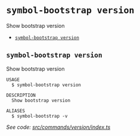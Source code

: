 `symbol-bootstrap version`
==========================

Show bootstrap version

* [`symbol-bootstrap version`](#symbol-bootstrap-version)

## `symbol-bootstrap version`

Show bootstrap version

```
USAGE
  $ symbol-bootstrap version

DESCRIPTION
  Show bootstrap version

ALIASES
  $ symbol-bootstrap -v
```

_See code: [src/commands/version/index.ts](https://github.com/nemneshia/symbol-bootstrap/blob/v2.0.5/src/commands/version/index.ts)_
